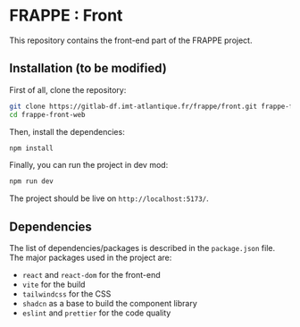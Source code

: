 # FRAPPE : Front

This repository contains the front-end part of the FRAPPE project.

## Installation (to be modified)

First of all, clone the repository:

```bash
git clone https://gitlab-df.imt-atlantique.fr/frappe/front.git frappe-front-web
cd frappe-front-web
```

Then, install the dependencies:

```bash
npm install
```

Finally, you can run the project in dev mod:

```bash
npm run dev
```

The project should be live on `http://localhost:5173/`.

## Dependencies

The list of dependencies/packages is described in the `package.json` file. The major packages used in the project are:

- `react` and `react-dom` for the front-end
- `vite` for the build
- `tailwindcss` for the CSS
- `shadcn` as a base to build the component library
- `eslint` and `prettier` for the code quality
